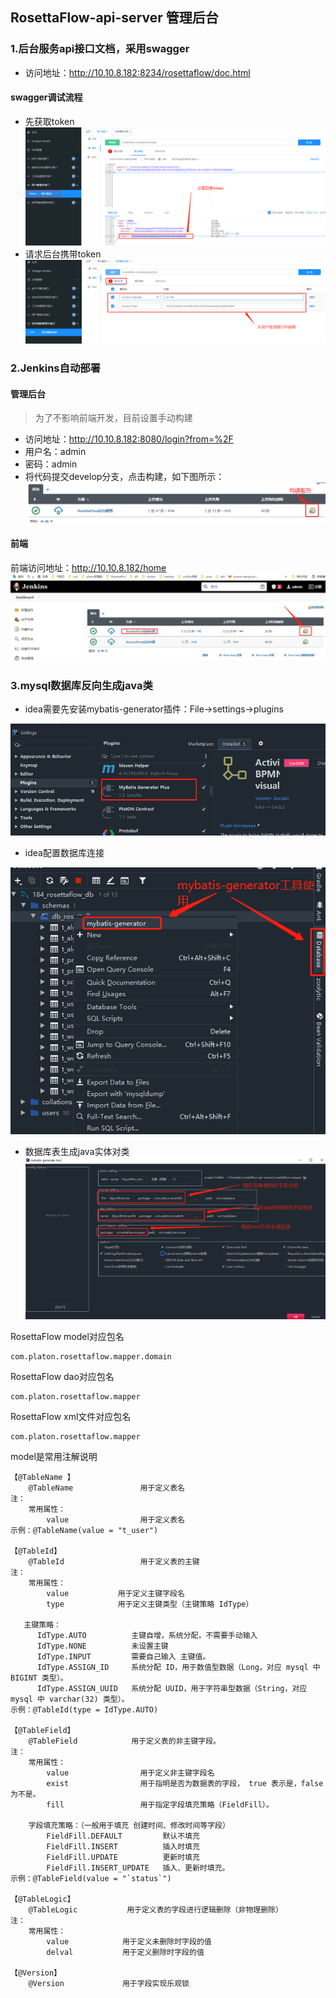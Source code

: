 ## RosettaFlow-api-server 管理后台

### 1.后台服务api接口文档，采用swagger
- 访问地址：http://10.10.8.182:8234/rosettaflow/doc.html

#### swagger调试流程
- 先获取token
![获取token](./scripts/images/登录获取token.png)
- 请求后台携带token
![获取token](./scripts/images/请求头携带token.png)

### 2.Jenkins自动部署
#### 管理后台
> 为了不影响前端开发，目前设置手动构建
- 访问地址：http://10.10.8.182:8080/login?from=%2F
- 用户名：admin
- 密码：admin
- 将代码提交develop分支，点击构建，如下图所示：
![执行构建](./scripts/images/jenkins构建后台服务.png)

#### 前端
前端访问地址：http://10.10.8.182/home
![执行构建](./scripts/images/jenkins构建前端服务.png)

### 3.mysql数据库反向生成java类
- idea需要先安装mybatis-generator插件：File->settings->plugins

![安装插件](./scripts/images/mybatis-generator插件安装.png)
- idea配置数据库连接

![idea配置数据库](./scripts/images/idea连接数据库.png)

- 数据库表生成java实体对类
![数据库表生成java实体类](./scripts/images/数据库表反向生成java实体类.png)

RosettaFlow model对应包名
```
com.platon.rosettaflow.mapper.domain
```

RosettaFlow dao对应包名
```
com.platon.rosettaflow.mapper
```

RosettaFlow xml文件对应包名
```
com.platon.rosettaflow.mapper
```

model是常用注解说明
```
【@TableName 】
    @TableName               用于定义表名
注：
    常用属性：
        value                用于定义表名
示例：@TableName(value = "t_user")

【@TableId】
    @TableId                 用于定义表的主键
注：
    常用属性：
        value           用于定义主键字段名
        type            用于定义主键类型（主键策略 IdType）

   主键策略：
      IdType.AUTO          主键自增，系统分配，不需要手动输入
      IdType.NONE          未设置主键
      IdType.INPUT         需要自己输入 主键值。
      IdType.ASSIGN_ID     系统分配 ID，用于数值型数据（Long，对应 mysql 中 BIGINT 类型）。
      IdType.ASSIGN_UUID   系统分配 UUID，用于字符串型数据（String，对应 mysql 中 varchar(32) 类型）。
示例：@TableId(type = IdType.AUTO)

【@TableField】  
    @TableField            用于定义表的非主键字段。
注：
    常用属性：
        value                用于定义非主键字段名
        exist                用于指明是否为数据表的字段， true 表示是，false 为不是。
        fill                 用于指定字段填充策略（FieldFill）。
        
    字段填充策略：（一般用于填充 创建时间、修改时间等字段）
        FieldFill.DEFAULT         默认不填充
        FieldFill.INSERT          插入时填充
        FieldFill.UPDATE          更新时填充
        FieldFill.INSERT_UPDATE   插入、更新时填充。
示例：@TableField(value = "`status`")

【@TableLogic】
    @TableLogic           用于定义表的字段进行逻辑删除（非物理删除）
注：
    常用属性：
        value            用于定义未删除时字段的值
        delval           用于定义删除时字段的值
        
【@Version】
    @Version             用于字段实现乐观锁
```

